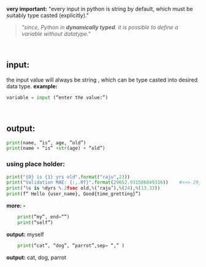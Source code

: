  **very important:** "every input in python is string by default, which must be suitably type casted (explicitly)."
> _"since, Python in **dynamically typed**. it is possible to define a variable without datatype."_

<br/>

## input:
the input value will always be string , which can be type casted into desired data type.
**example:** 
```python
variable = input (“enter the value:”)
```

<br/>

## output:
```python
print(name, ”is”, age, ”old”)
print(name + “is” +str(age) + “old”)
```

### using place holder:
```python
print("{0} is {1} yrs old".format("raju",23))
print("Validation MAE: {:,.0f}".format(29652.931506849316))	   #>>> 29,653
print(‘%s is %dyrs %.2fsec old,%(‘raju’),%(24),%(13.33))
print(f“ Hello {user_name}, Good{time_gretting}”) 
```


**more: -**
```python
	print(“my”, end=“”)
	print(“self”)
```
**output:**
	myself
```python
	print(“cat”, “dog”, “parrot”,sep= “,” )
```
**output:**
	cat, dog, parrot

<br/>





